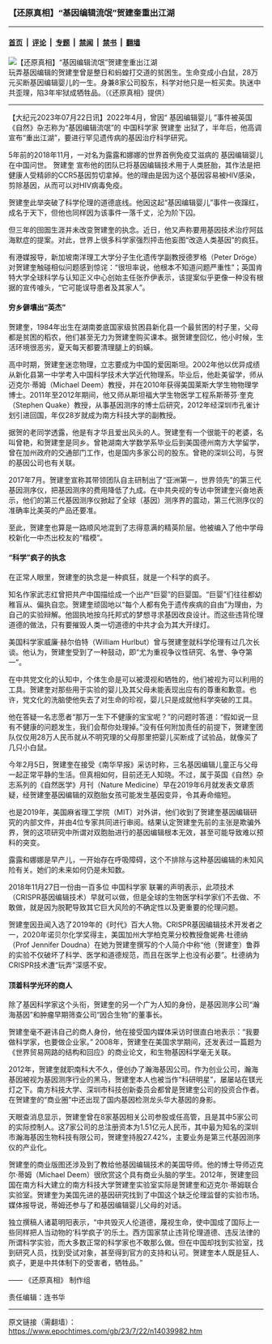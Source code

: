 ### 【还原真相】“基因编辑流氓”贺建奎重出江湖

---

#### [首页](../../../..?n14039982) &nbsp;|&nbsp; [评论](../../../../../epoch-comment?n14039982) &nbsp;|&nbsp; [专题](../../../../../epoch-special?n14039982) &nbsp;|&nbsp; [禁闻](../../../../../epoch-news?n14039982) &nbsp;|&nbsp; [禁书](../../../../../books?n14039982) &nbsp;|&nbsp; [翻墙](https://github.com/gfw-breaker/nogfw/blob/master/README.md?n14039982)


<div><img alt="【还原真相】“基因编辑流氓”贺建奎重出江湖" class="attachment-djy_600_400 size-djy_600_400 wp-post-image" src="https://i.epochtimes.com/assets/uploads/2023/07/id14040040-1cec5a671a455685b720a1de-600x400.jpg"/>
<div class="caption">
 玩弄基因编辑的贺建奎曾是整日和蚂蝗打交道的贫困生。生命变成小白鼠，28万元买断基因编辑婴儿的一生。身兼8家公司股东，科学对他只是一桩买卖。执迷中共歪理，陷3年牢狱成牺牲品。（《还原真相》提供）
</div></div><hr/><div class="post_content" id="artbody" itemprop="articleBody">
 <!-- article content begin -->
 <p>
  【大纪元2023年07月22日讯】2022年4月，曾因“
  <ok href="https://www.epochtimes.com/gb/tag/%E5%9F%BA%E5%9B%A0%E7%BC%96%E8%BE%91%E5%A9%B4%E5%84%BF.html">
   基因编辑婴儿
  </ok>
  ”事件被英国《自然》杂志称为“基因编辑流氓”的
  <ok href="https://www.epochtimes.com/gb/tag/%E4%B8%AD%E5%9B%BD%E7%A7%91%E5%AD%A6%E5%AE%B6.html">
   中国科学家
  </ok>
  <ok href="https://www.epochtimes.com/gb/tag/%E8%B4%BA%E5%BB%BA%E5%A5%8E.html">
   贺建奎
  </ok>
  出狱了，半年后，他高调宣布“重出江湖”，要进行罕见遗传病的基因治疗科学研究。
 </p>
 <p>
  5年前的2018年11月，一对名为露露和娜娜的世界首例免疫艾滋病的
  <ok href="https://www.epochtimes.com/gb/tag/%E5%9F%BA%E5%9B%A0%E7%BC%96%E8%BE%91%E5%A9%B4%E5%84%BF.html">
   基因编辑婴儿
  </ok>
  在中国问世。
  <ok href="https://www.epochtimes.com/gb/tag/%E8%B4%BA%E5%BB%BA%E5%A5%8E.html">
   贺建奎
  </ok>
  宣布他的团队已将基因编辑技术用于人类胚胎，其作法是把健康人受精卵的CCR5基因剪切拿掉。他的理由是因为这个基因容易被HIV感染，剪除基因，从而可以对HIV病毒免疫。
 </p>
 <p>
  <center>
  </center>
  <p>
   贺建奎此举突破了科学伦理的道德底线。他因这起“基因编辑婴儿”事件一夜蹿红，成名于天下，但他也同样因为该事件一落千丈，沦为阶下囚。
  </p>
  <p>
   但三年的囹圄生涯并未改变贺建奎的执念。近日，他又声称要用基因技术治疗阿兹海默症的提案。对此，世界上很多科学家强烈抨击他妄图“改造人类基因”的疯狂。
  </p>
  <p>
   有港媒报导，新加坡南洋理工大学分子生化遗传学副教授德罗格（Peter Dröge）对贺建奎触碰相似问题感到惊诧：“很坦率说，他根本不知道问题严重性”；英国肯特大学全球科学与认知正义中心创始主任张乔伊表示，该提案似乎更像一种没有根据的宣传噱头，“它可能误导患者及其家人”。
  </p>
  <h4>
   穷乡僻壤出“英杰”
  </h4>
  <p>
   贺建奎，1984年出生在湖南娄底国家级贫困县新化县一个最贫困的村子里，父母都是贫困的稻农，他们甚至无力为贺建奎购买课本。据贺建奎回忆，他小时候，生活环境很恶劣，夏天每天都要清理腿上的蚂蟥。
  </p>
  <p>
   高中时期，贺建奎迷恋物理，立志要成为中国的爱因斯坦。2002年他以优异成绩从新化县第一中学考入中国科学技术大学近代物理系。毕业后，他赴美留学，师从迈克尔·蒂姆（Michael Deem）教授，并在2010年获得美国莱斯大学生物物理学博士。2011年至2012年期间，他又师从斯坦福大学生物医学工程系斯蒂芬·奎克（Stephen Quake）教授，从事基因测序的博士后研究，2012年经深圳市孔雀计划引进回国，年仅28岁就成为南方科技大学的副教授。
  </p>
  <p>
   据贺的老同学透露，他是有才华且爱出风头的人。贺建奎有一个很能干的老婆，名叫曾艳，和贺建奎是同乡。曾艳湖南大学数学系毕业后到美国德州南方大学留学，曾在加州政府的交通部门工作，也是国内多家公司的股东。曾艳的深圳公司，与贺的基因公司也有关联。
  </p>
  <p>
   2017年7月。贺建奎宣称其带领团队自主研制出了“亚洲第一，世界领先”的第三代基因测序仪，把基因测序的费用降低了九成。在中共央视的专访中贺建奎兴奋地表示，他们的第三代基因测序仪掀起了全球（基因）测序界的震动，第三代测序仪的准确率比美英的产品还要准。
  </p>
  <p>
   至此，贺建奎也算是一路顺风地混到了志得意满的精英阶层。他被编入了他中学母校新化一中杰出校友的“楷模”。
  </p>
  <p>
   <center>
   </center>
   <h4>
    “科学”疯子的执念
   </h4>
   <p>
    在正常人眼里，贺建奎的执念是一种疯狂，就是一个科学的疯子。
   </p>
   <p>
    知名作家武志红曾把共产中国描绘成一个出产“巨婴”的巨婴国。“巨婴”们往往都幼稚盲从、偏执自恋。贺建奎顽固地以“每个人都有免于遗传疾病的自由”为理由，为自己的实验辩解。他固执地按乌托邦式的梦想寻求基因改良设计。而这些违背伦理道德的做法，只有要摧毁人类一切道德的中共才会为其大开绿灯。
   </p>
   <p>
    美国科学家威廉·赫尔伯特（William Hurlbut）曾与贺建奎就科学伦理有过几次长谈。他认为，贺建奎受到了一种鼓动，即“尤为重视争议性研究、名誉、争夺第一”。
   </p>
   <p>
    在中共党文化的认知中，个体生命是可以被漠视和牺牲的，他们被视为可以利用的工具。贺建奎对那些用于实验的婴儿及其父母未能表现出应有的尊重和歉意。也许，党文化的洗脑使他失去了对生命的珍视，婴儿只是成就他科学突破的工具。
   </p>
   <p>
    他在答疑一名志愿者“那万一生下不健康的宝宝呢？”的问题时答道：“假如说一旦有不健康的问题发生，我们会帮你处理掉。”没有任何附加责任的前提下，贺建奎团队仅仅用28万人民币就从不明究理的父母那里把婴儿买断成了试验品，就像买了几只小白鼠。
   </p>
   <p>
    今年2月5日，贺建奎在接受《南华早报》采访时称，三名基因编辑儿童正与父母一起正常平静的生活。但真相如何，目前还无人知晓。不过，属于英国《自然》杂志系列的《自然医学》月刊（Nature Medicine）早在2019年6月就发表文章质疑，经贺建奎基因编辑的双胞胎女孩可能发生基因变异，令其寿命缩短。
   </p>
   <p>
    也是2019年，美国麻省理工学院（MIT）对外讲，他们收到了贺建奎基因编辑研究的内部文件，并由4位专家共同进行审阅。结果认定贺建奎先前的主张是欺骗外界，贺的这项研究中所谓对双胞胎进行的基因编辑根本无效，甚至可能导致难以预料的突变。
   </p>
   <p>
    露露和娜娜是早产儿，一开始存在呼吸障碍，这个不排除与这种基因编辑的未知风险有关。她们的未来如何仍是未知数。
   </p>
   <p>
    2018年11月27日一份由一百多位
    <ok href="https://www.epochtimes.com/gb/tag/%E4%B8%AD%E5%9B%BD%E7%A7%91%E5%AD%A6%E5%AE%B6.html">
     中国科学家
    </ok>
    联署的声明表示，此项技术（CRISPR基因编辑技术）早就可以做，但是全球的生物医学科学家们不去做、不敢做，就是因为脱靶导致其它巨大风险的不确定性以及更重要的伦理问题。
   </p>
   <p>
    贺建奎因丑闻入选了2019年的《时代》百大人物。CRISPR基因编辑技术开发者之一，2020年诺贝尔化学奖得主，美国加州大学柏克莱分校教授詹妮弗·杜德纳（Prof Jennifer Doudna）在她为贺建奎撰写的个人简介中称“他（贺建奎）鲁莽的实验不仅破坏了科学、医学和道德规范，而且在医学上也没有必要”。杜德纳为CRISPR技术遭“玩弄”深感不安。
   </p>
   <h4>
    顶着科学光环的商人
   </h4>
   <p>
    除了基因科学家这个头衔，贺建奎的另一个广为人知的身份，是基因测序公司“瀚海基因”和肿瘤早期筛查公司“因合生物”的董事长。
   </p>
   <p>
    贺建奎毫不避讳自己的商人身份，他在接受国内媒体采访时很直白地表示：“我要做科学家，也要做企业家。” 2008年，贺建奎在美国求学期间，还发表过一篇题为《世界贸易网路的结构和回应》的商业论文，和生物基因科学毫无关联。
   </p>
   <p>
    2012年，贺建奎就职南科大不久，便创办了瀚海基因公司。作为创业公司，瀚海基因被视为基因测序行业的黑马，贺建奎本人也被当作“科研明星”，屡屡站在镁光灯之下。南方科技大学、深圳市科技创新委员会都曾是贺建奎公司的投资合作者。在贺建奎的“商业圈”中还出现了国内基因检测龙头华大基因的身影。
   </p>
   <p>
    天眼查消息显示，贺建奎曾在8家基因相关公司参股或任高管，且是其中5家公司的实际控制人。这7家公司的总注册资本为1.51亿元人民币，其中最为知名的深圳市瀚海基因生物科技有限公司，贺建奎持股27.42%，主要业务是第三代基因测序仪的产业化。
   </p>
   <p>
    贺建奎的商业版图还涉及到了教给他基因编辑技术的美国导师。他的博士导师迈克尔·蒂姆（Michael Deem）很欣赏这个具有商业头脑的学生。2012年，贺建奎回国在南方科大建立的南方科技大学贺建奎实验室实际是贺建奎和迈克尔·蒂姆联合实验室。贺建奎为美国先进的基因研究找到了中国这个缺乏伦理监督的实验市场。媒体报导说，蒂姆还参与了和基因编辑婴儿父母的对话。
   </p>
   <p>
    独立撰稿人诸葛明阳表示，“中共毁灭人伦道德，蔑视生命，使中国成了国际上一些同样把人当动物的‘科学疯子’的乐土。西方国家禁止违背伦理道德、违反法律的所谓科学实验，而大多数正常的科学家也不敢那么做。但在中国却找到实验室，找到研究人员，找到受试对象，甚至得到官方的支持和认可。贺建奎本人既是狂人、疯子，更是中共体制下的受害者，牺牲品。”
   </p>
   <p>
    ——
    <ok href="https://www.epochtimes.com/gb/tag/%E9%82%84%E5%8E%9F%E7%9C%9F%E7%9B%B8.html">
     《还原真相》
    </ok>
    制作组
   </p>
   <p>
    责任编辑：连书华
   </p>
   <!-- article content end -->
   <div id="below_article_ad">
   </div>
  </p>
 </p>
</div>


---

原文链接（需翻墙）：https://www.epochtimes.com/gb/23/7/22/n14039982.htm